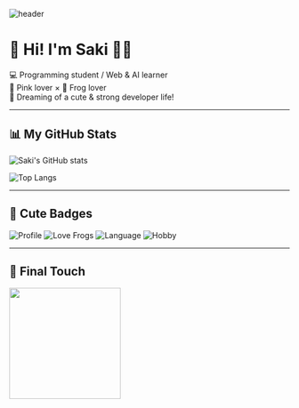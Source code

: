 

![header](https://capsule-render.vercel.app/api?type=waving&color=0:ffb6c1,100:7ed957&height=220&text=Saki🐸💕&fontSize=55&fontColor=fff&animation=twinkling)

# 🌸 Hi! I'm Saki 🐸✨  

💻 Programming student / Web & AI learner  
🌸 Pink lover × 🐸 Frog lover  
🎀 Dreaming of a cute & strong developer life!  

---

## 📊 My GitHub Stats
![Saki's GitHub stats](https://github-readme-stats.vercel.app/api?username=sakii-ito&show_icons=true&theme=rose_pine&title_color=ff7eb6&icon_color=7ed957)

![Top Langs](https://github-readme-stats.vercel.app/api/top-langs/?username=sakii-ito&layout=compact&theme=rose_pine&title_color=7ed957)

---

## 🎀 Cute Badges
![Profile](https://img.shields.io/badge/Profile-Kawaii💖-ffb6c1?style=flat-square)
![Love Frogs](https://img.shields.io/badge/Love-Frogs🐸-7ed957?style=flat-square)
![Language](https://img.shields.io/badge/Language-Python🐍-ffc0cb)
![Hobby](https://img.shields.io/badge/Hobby-Notion📒-ff99cc)

---

## 🐸 Final Touch
<img src="https://media.giphy.com/media/pJWuFQS2ZkK9O/giphy.gif" width="200"/>

